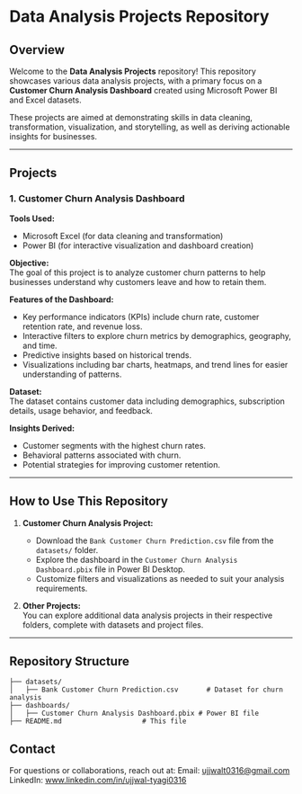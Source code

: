 # Data Analysis Projects Repository  

## Overview  

Welcome to the **Data Analysis Projects** repository! This repository showcases various data analysis projects, with a primary focus on a **Customer Churn Analysis Dashboard** created using Microsoft Power BI and Excel datasets.  

These projects are aimed at demonstrating skills in data cleaning, transformation, visualization, and storytelling, as well as deriving actionable insights for businesses.  

---

## Projects  

### 1. Customer Churn Analysis Dashboard  
**Tools Used:**  
- Microsoft Excel (for data cleaning and transformation)  
- Power BI (for interactive visualization and dashboard creation)  

**Objective:**  
The goal of this project is to analyze customer churn patterns to help businesses understand why customers leave and how to retain them.  

**Features of the Dashboard:**  
- Key performance indicators (KPIs) include churn rate, customer retention rate, and revenue loss.  
- Interactive filters to explore churn metrics by demographics, geography, and time.  
- Predictive insights based on historical trends.  
- Visualizations including bar charts, heatmaps, and trend lines for easier understanding of patterns.  

**Dataset:**  
The dataset contains customer data including demographics, subscription details, usage behavior, and feedback.  

**Insights Derived:**  
- Customer segments with the highest churn rates.  
- Behavioral patterns associated with churn.  
- Potential strategies for improving customer retention.  

---

## How to Use This Repository  

1. **Customer Churn Analysis Project:**  
   - Download the `Bank Customer Churn Prediction.csv` file from the `datasets/` folder.  
   - Explore the dashboard in the `Customer Churn Analysis Dashboard.pbix` file in Power BI Desktop.  
   - Customize filters and visualizations as needed to suit your analysis requirements.  

2. **Other Projects:**  
   You can explore additional data analysis projects in their respective folders, complete with datasets and project files.  

---

## Repository Structure  

```plaintext  
├── datasets/  
│   ├── Bank Customer Churn Prediction.csv       # Dataset for churn analysis  
├── dashboards/  
│   ├── Customer Churn Analysis Dashboard.pbix # Power BI file 
├── README.md                    # This file  
```

## Contact
For questions or collaborations, reach out at:
Email: ujjwalt0316@gmail.com
LinkedIn: www.linkedin.com/in/ujjwal-tyagi0316

